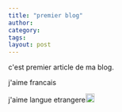 ```yaml
---
title: "premier blog"
author:
category: 
tags: 
layout: post
---
```

c'est premier article de ma blog.

j'aime francais

j'aime langue etrangere<img src="/modules/tinymce/tinymce/jscripts/tiny_mce/plugins/emotions/images/smiley-smile.gif" border="0" alt="" width="18" height="18" />

